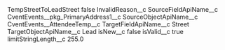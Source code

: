 <?xml version="1.0" encoding="UTF-8"?>
<CustomMetadata xmlns="http://soap.sforce.com/2006/04/metadata" xmlns:xsi="http://www.w3.org/2001/XMLSchema-instance" xmlns:xsd="http://www.w3.org/2001/XMLSchema">
    <label>TempStreetToLeadStreet</label>
    <protected>false</protected>
    <values>
        <field>InvalidReason__c</field>
        <value xsi:nil="true"/>
    </values>
    <values>
        <field>SourceFieldApiName__c</field>
        <value xsi:type="xsd:string">CventEvents__pkg_PrimaryAddress1__c</value>
    </values>
    <values>
        <field>SourceObjectApiName__c</field>
        <value xsi:type="xsd:string">CventEvents__AttendeeTemp__c</value>
    </values>
    <values>
        <field>TargetFieldApiName__c</field>
        <value xsi:type="xsd:string">Street</value>
    </values>
    <values>
        <field>TargetObjectApiName__c</field>
        <value xsi:type="xsd:string">Lead</value>
    </values>
    <values>
        <field>isNew__c</field>
        <value xsi:type="xsd:boolean">false</value>
    </values>
    <values>
        <field>isValid__c</field>
        <value xsi:type="xsd:boolean">true</value>
    </values>
    <values>
        <field>limitStringLength__c</field>
        <value xsi:type="xsd:double">255.0</value>
    </values>
</CustomMetadata>
